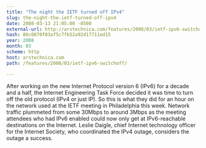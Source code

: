 ```yaml
---
title: "The night the IETF turned off IPv4"
slug: the-night-the-ietf-turned-off-ipv4
date: 2008-03-13 21:05:00 -0500
external-url: http://arstechnica.com/features/2008/03/ietf-ipv6-switchoff/
hash: 86c0870f03af5c7fb52a92d17711ed15
year: 2008
month: 03
scheme: http
host: arstechnica.com
path: /features/2008/03/ietf-ipv6-switchoff/

---
```


After working on the new Internet Protocol version 6 (IPv6) for a decade and a half, the Internet Engineering Task Force decided it was time to turn off the old protocol (IPv4 or just IP). So this is what they did for an hour on the network used at the IETF meeting in Philadelphia this week. Network traffic plummeted from some 30Mbps to around 3Mbps as the meeting attendees who had IPv6 enabled could now only get at IPv6-reachable destinations on the Internet. Leslie Daigle, chief Internet technology officer for the Internet Society, who coordinated the IPv4 outage, considers the outage a success.
